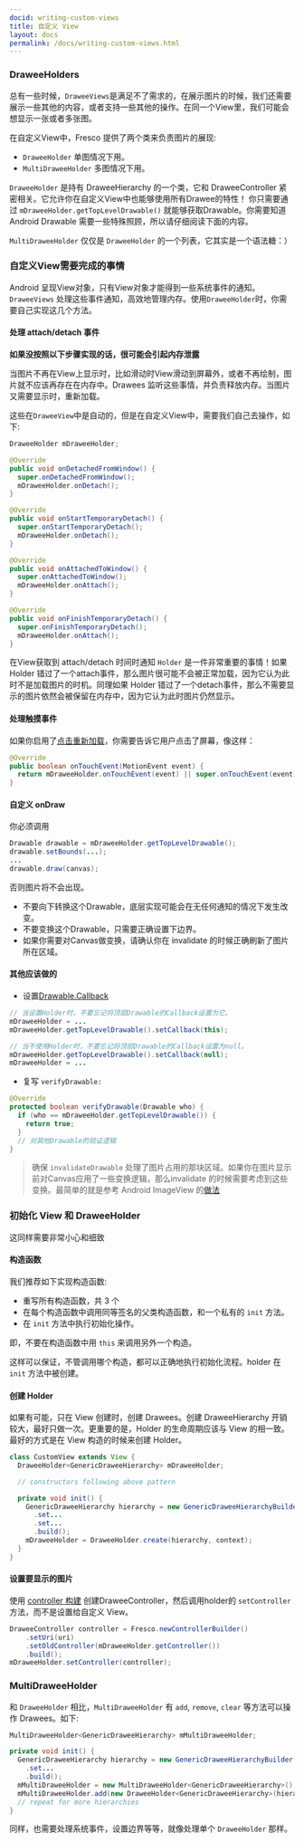 ```yaml
---
docid: writing-custom-views
title: 自定义 View
layout: docs
permalink: /docs/writing-custom-views.html
---
```


### DraweeHolders

总有一些时候，`DraweeViews`是满足不了需求的，在展示图片的时候，我们还需要展示一些其他的内容，或者支持一些其他的操作。在同一个View里，我们可能会想显示一张或者多张图。

在自定义View中，Fresco 提供了两个类来负责图片的展现:

* `DraweeHolder` 单图情况下用。
* `MultiDraweeHolder` 多图情况下用。

`DraweeHolder` 是持有 DraweeHierarchy 的一个类，它和 DraweeController 紧密相关。它允许你在自定义View中也能够使用所有Drawee的特性！ 你只需要通过 `mDraweeHolder.getTopLevelDrawable()` 就能够获取Drawable。你需要知道 Android Drawable 需要一些特殊照顾，所以请仔细阅读下面的内容。

`MultiDraweeHolder` 仅仅是 `DraweeHolder` 的一个列表，它其实是一个语法糖：）

### 自定义View需要完成的事情

Android 呈现View对象，只有View对象才能得到一些系统事件的通知。`DraweeViews`
处理这些事件通知，高效地管理内存。使用`DraweeHolder`时，你需要自己实现这几个方法。

#### 处理 attach/detach 事件

**如果没按照以下步骤实现的话，很可能会引起内存泄露**

当图片不再在View上显示时，比如滑动时View滑动到屏幕外，或者不再绘制，图片就不应该再存在在内存中。Drawees 监听这些事情，并负责释放内存。当图片又需要显示时，重新加载。

这些在`DraweeView`中是自动的，但是在自定义View中，需要我们自己去操作，如下:

```java
DraweeHolder mDraweeHolder;

@Override
public void onDetachedFromWindow() {
  super.onDetachedFromWindow();
  mDraweeHolder.onDetach();
}

@Override
public void onStartTemporaryDetach() {
  super.onStartTemporaryDetach();
  mDraweeHolder.onDetach();
}

@Override
public void onAttachedToWindow() {
  super.onAttachedToWindow();
  mDraweeHolder.onAttach();
}

@Override
public void onFinishTemporaryDetach() {
  super.onFinishTemporaryDetach();
  mDraweeHolder.onAttach();
}
```

在View获取到 attach/detach 时间时通知 `Holder` 是一件非常重要的事情！如果 Holder 错过了一个attach事件，那么图片很可能不会被正常加载，因为它认为此时不是加载图片的时机。同理如果 Holder 错过了一个detach事件，那么不需要显示的图片依然会被保留在内存中，因为它认为此时图片仍然显示。

#### 处理触摸事件

如果你启用了[点击重新加载](placeholder-failure-retry.html)，你需要告诉它用户点击了屏幕，像这样：

```java
@Override
public boolean onTouchEvent(MotionEvent event) {
  return mDraweeHolder.onTouchEvent(event) || super.onTouchEvent(event);
}
```

#### 自定义 onDraw

你必须调用

```java
Drawable drawable = mDraweeHolder.getTopLevelDrawable();
drawable.setBounds(...);
...
drawable.draw(canvas);
```

否则图片将不会出现。

* 不要向下转换这个Drawable，底层实现可能会在无任何通知的情况下发生改变。
* 不要变换这个Drawable，只需要正确设置下边界。
* 如果你需要对Canvas做变换，请确认你在 invalidate 的时候正确刷新了图片所在区域。

#### 其他应该做的

* 设置[Drawable.Callback](http://developer.android.com/reference/android/graphics/drawable/Drawable.Callback.html)

```java
// 当设置Holder时，不要忘记将顶层Drawable的Callback设置为它。
mDraweeHolder = ...
mDraweeHolder.getTopLevelDrawable().setCallback(this);

// 当不使用Holder时，不要忘记将顶层Drawable的Callback设置为null。
mDraweeHolder.getTopLevelDrawable().setCallback(null);
mDraweeHolder = ...
```

* 复写 `verifyDrawable:`

```java
@Override
protected boolean verifyDrawable(Drawable who) {
  if (who == mDraweeHolder.getTopLevelDrawable()) {
    return true;
  }
  // 对其他Drawable的验证逻辑
}
```

> 确保 `invalidateDrawable` 处理了图片占用的那块区域。如果你在图片显示前对Canvas应用了一些变换逻辑，那么invalidate 的时候需要考虑到这些变换。最简单的就是参考 Android ImageView 的[做法](http://grepcode.com/file/repository.grepcode.com/java/ext/com.google.android/android/4.4.4_r1/android/widget/ImageView.java#192)

### 初始化 View 和 DraweeHolder

这同样需要非常小心和细致

#### 构造函数

我们推荐如下实现构造函数:

* 重写所有构造函数，共 3 个
* 在每个构造函数中调用同等签名的父类构造函数，和一个私有的 `init` 方法。
* 在 `init` 方法中执行初始化操作。

即，不要在构造函数中用 `this` 来调用另外一个构造。

这样可以保证，不管调用哪个构造，都可以正确地执行初始化流程。holder 在 `init` 方法中被创建。

#### 创建 Holder

如果有可能，只在 View 创建时，创建 Drawees。创建 DraweeHierarchy 开销较大，最好只做一次。更重要的是，Holder 的生命周期应该与 View 的相一致。最好的方式是在 View 构造的时候来创建 Holder。

```java
class CustomView extends View {
  DraweeHolder<GenericDraweeHierarchy> mDraweeHolder;

  // constructors following above pattern

  private void init() {
    GenericDraweeHierarchy hierarchy = new GenericDraweeHierarchyBuilder(getResources());
      .set...
      .set...
      .build();
    mDraweeHolder = DraweeHolder.create(hierarchy, context);
  }
}
```

#### 设置要显示的图片

使用 [controller 构建](using-controllerbuilder.html) 创建DraweeController，然后调用holder的 `setController` 方法，而不是设置给自定义 View。

```java
DraweeController controller = Fresco.newControllerBuilder()
    .setUri(uri)
    .setOldController(mDraweeHolder.getController())
    .build();
mDraweeHolder.setController(controller);
```

### MultiDraweeHolder

和 `DraweeHolder` 相比，`MultiDraweeHolder` 有 `add`, `remove`, `clear`
等方法可以操作 Drawees。如下:

```java
MultiDraweeHolder<GenericDraweeHierarchy> mMultiDraweeHolder;

private void init() {
  GenericDraweeHierarchy hierarchy = new GenericDraweeHierarchyBuilder(getResources());
    .set...
    .build();
  mMultiDraweeHolder = new MultiDraweeHolder<GenericDraweeHierarchy>();
  mMultiDraweeHolder.add(new DraweeHolder<GenericDraweeHierarchy>(hierarchy, context));
  // repeat for more hierarchies
}
```

同样，也需要处理系统事件，设置边界等等，就像处理单个 `DraweeHolder` 那样。



